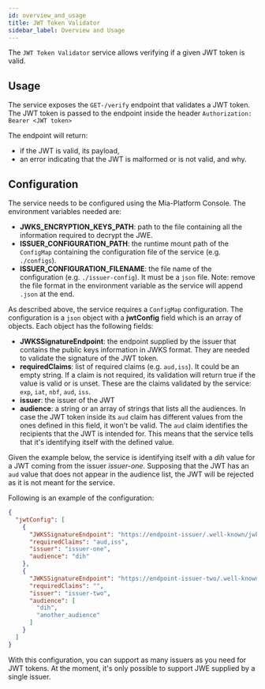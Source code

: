 ```yaml
---
id: overview_and_usage
title: JWT Token Validator
sidebar_label: Overview and Usage
---
```

The `JWT Token Validator` service allows verifying if a given JWT token is valid.

## Usage

The service exposes the `GET-/verify` endpoint that validates a JWT token.
The JWT token is passed to the endpoint inside the header `Authorization: Bearer <JWT token>`

The endpoint will return:

- if the JWT is valid, its payload,
- an error indicating that the JWT is malformed or is not valid, and why.

## Configuration

The service needs to be configured using the Mia-Platform Console.
The environment variables needed are:

- **JWKS_ENCRYPTION_KEYS_PATH**: path to the file containing all the information required to decrypt the JWE.
- **ISSUER_CONFIGURATION_PATH**: the runtime mount path of the `ConfigMap` containing the configuration file of the service (e.g. `./configs`).
- **ISSUER_CONFIGURATION_FILENAME**: the file name of the configuration (e.g. `./issuer-config`). It must be a `json` file. 
Note: remove the file format in the environment variable as the service will append `.json` at the end.

As described above, the service requires a `ConfigMap` configuration. 
The configuration is a `json` object with a **jwtConfig** field which is an array of objects.
Each object has the following fields:

- **JWKSSignatureEndpoint**: the endpoint supplied by the issuer that contains the public keys information in JWKS format. They are needed to validate the signature of the JWT token. 
- **requiredClaims**: list of required claims (e.g. `aud,iss`). It could be an empty string.
If a claim is not required, its validation will return true if the value is valid or is unset. 
These are the claims validated by the service: `exp`, `iat`, `nbf`, `aud`, `iss`. 
- **issuer**: the issuer of the JWT
- **audience**: a string or an array of strings that lists all the audiences. In case the JWT token inside its `aud` claim has different values from the ones defined in this field, it won't be valid. 
The `aud` claim identifies the recipients that the JWT is intended for. This means that the service tells that it's identifying itself with the defined value. 

Given the example below, the service is identifying itself with a *dih* value for a JWT coming from the issuer *issuer-one*. Supposing that the JWT has an `aud` value that does not appear in the audience list, the JWT will be rejected as it is not meant for the service.
 
Following is an example of the configuration:
```json
{
  "jwtConfig": [
    {
      "JWKSSignatureEndpoint": "https://endpoint-issuer/.well-known/jwks.json",
      "requiredClaims": "aud,iss",
      "issuer": "issuer-one",
      "audience": "dih"
    },
    {
      "JWKSSignatureEndpoint": "https://endpoint-issuer-two/.well-known/jwks.json",
      "requiredClaims": "",
      "issuer": "issuer-two",
      "audience": [
        "dih",
        "another_audience"
      ]
    }
  ]
}
```

With this configuration, you can support as many issuers as you need for JWT tokens.
At the moment, it's only possible to support JWE supplied by a single issuer.
